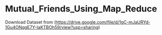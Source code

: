 # Mutual_Friends_Using_Map_Reduce

Download Dataset from (https://drive.google.com/file/d/1gC-mJaURYd-1Gu4ONqgE7Y-IaKTBOh59/view?usp=sharing)
